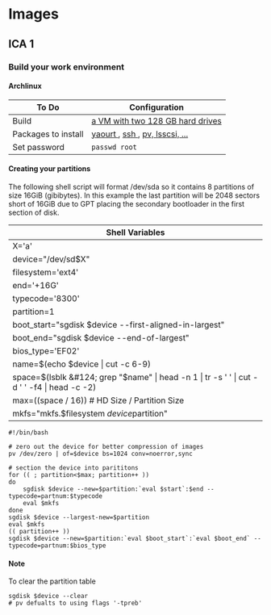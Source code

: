 # Images #
## ICA 1 ##
### Build your work environment ###

#### Archlinux ####
| To Do | Configuration |
| -- | -- |
| Build | [ a VM with two 128 GB hard drives ](http://mirror.its.dal.ca/archlinux/iso/2014.05.01/)  |
| Packages to install | [ yaourt ](https://www.digitalocean.com/community/articles/how-to-use-yaourt-to-easily-download-arch-linux-community-packages#Method1:InstallviaCustomRepository), [ ssh ](https://wiki.archlinux.org/index.php/Ssh#Installing_OpenSSH), [ pv, lsscsi, ... ](https://wiki.archlinux.org/index.php/Pacman#Installing_packages) |
| Set password | `passwd root` |

#### Creating your partitions ####
The following shell script will format /dev/sda so it contains 8 partitions of size 16GiB (gibibytes). In this example the last partition will be 2048 sectors short of 16GiB due to GPT placing the secondary bootloader in the first section of disk.

| Shell Variables |
| -- |
| X='a' |
| device="/dev/sd$X" |
| filesystem='ext4' |
| end='+16G' |
| typecode='8300' |
| partition=1 |
| boot_start="sgdisk $device --first-aligned-in-largest" |
| boot_end="sgdisk $device --end-of-largest" |
| bios_type='EF02' |
| name=$(echo $device &#124; cut -c 6-9) |
| space=$(lsblk &#124; grep "$name" &#124; head -n 1 &#124; tr -s ' ' &#124; cut -d ' ' -f4 &#124; head -c -2) |
| max=$(($space / 16)) # HD Size / Partition Size |
| mkfs="mkfs.$filesystem $device$partition" |


```
#!/bin/bash

# zero out the device for better compression of images
pv /dev/zero | of=$device bs=1024 conv=noerror,sync

# section the device into parititons
for (( ; partition<$max; partition++ ))
do
    sgdisk $device --new=$partition:`eval $start`:$end --typecode=partnum:$typecode
    eval $mkfs
done
sgdisk $device --largest-new=$partition
eval $mkfs
(( partition++ ))
sgdisk $device --new=$partition:`eval $boot_start`:`eval $boot_end` --typecode=partnum:$bios_type
```

#### Note ####
To clear the partition table
```
sgdisk $device --clear
# pv defualts to using flags '-tpreb'
```
